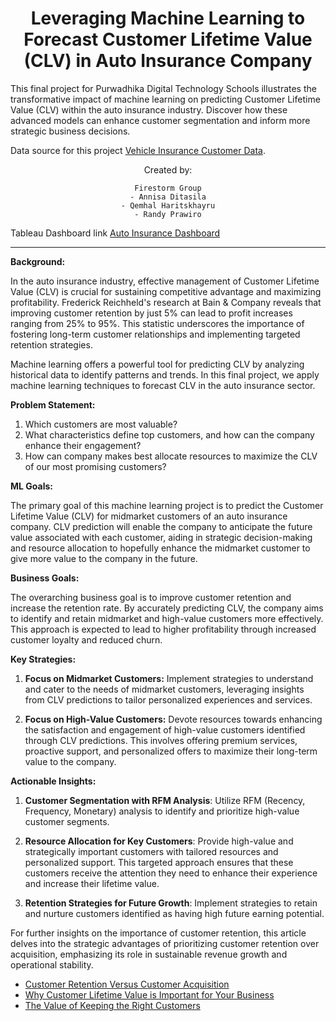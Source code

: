 # <center> **Leveraging Machine Learning to Forecast Customer Lifetime Value (CLV) in Auto Insurance Company**</center>

This final project for Purwadhika Digital Technology Schools illustrates the transformative impact of machine learning on predicting Customer Lifetime Value (CLV) within the auto insurance industry. Discover how these advanced models can enhance customer segmentation and inform more strategic business decisions.

Data source for this project [Vehicle Insurance Customer Data](https://www.kaggle.com/datasets/ranja7/vehicle-insurance-customer-data).

<div style="text-align: center;">
    Created by:

    Firestorm Group
    - Annisa Ditasila
    - Qemhal Haritskhayru
    - Randy Prawiro
</div>

Tableau Dashboard link [Auto Insurance Dashboard](https://public.tableau.com/app/profile/qemhal.haritskhayru/viz/FinproDashboard_17237922279380/CustomerOverview?publish=yes)
____

**Background:**

In the auto insurance industry, effective management of Customer Lifetime Value (CLV) is crucial for sustaining competitive advantage and maximizing profitability. Frederick Reichheld's research at Bain & Company reveals that improving customer retention by just 5% can lead to profit increases ranging from 25% to 95%. This statistic underscores the importance of fostering long-term customer relationships and implementing targeted retention strategies.

Machine learning offers a powerful tool for predicting CLV by analyzing historical data to identify patterns and trends. In this final project, we apply machine learning techniques to forecast CLV in the auto insurance sector.

**Problem Statement:**

1. Which customers are most valuable?
2. What characteristics define top customers, and how can the company enhance their engagement?
3. How can company makes best allocate resources to maximize the CLV of our most promising customers?

**ML Goals:**

The primary goal of this machine learning project is to predict the Customer Lifetime Value (CLV) for midmarket customers of an auto insurance company. CLV prediction will enable the company to anticipate the future value associated with each customer, aiding in strategic decision-making and resource allocation to hopefully enhance the midmarket customer to give more value to the company in the future.


**Business Goals:**

The overarching business goal is to improve customer retention and increase the retention rate. By accurately predicting CLV, the company aims to identify and retain midmarket and high-value customers more effectively. This approach is expected to lead to higher profitability through increased customer loyalty and reduced churn.


**Key Strategies:**

1. **Focus on Midmarket Customers:** Implement strategies to understand and cater to the needs of midmarket customers, leveraging insights from CLV predictions to tailor personalized experiences and services.
   
2. **Focus on High-Value Customers:** Devote resources towards enhancing the satisfaction and engagement of high-value customers identified through CLV predictions. This involves offering premium services, proactive support, and personalized offers to maximize their long-term value to the company.

**Actionable Insights:**

1. **Customer Segmentation with RFM Analysis**: Utilize RFM (Recency, Frequency, Monetary) analysis to identify and prioritize high-value customer segments.

2. **Resource Allocation for Key Customers**: Provide high-value and strategically important customers with tailored resources and personalized support. This targeted approach ensures that these customers receive the attention they need to enhance their experience and increase their lifetime value.

3. **Retention Strategies for Future Growth**: Implement strategies to retain and nurture customers identified as having high future earning potential.


For further insights on the importance of customer retention, this article delves into the strategic advantages of prioritizing customer retention over acquisition, emphasizing its role in sustainable revenue growth and operational stability.
- [Customer Retention Versus Customer Acquisition](https://www.forbes.com/sites/forbesbusinesscouncil/2022/12/12/customer-retention-versus-customer-acquisition/)
- [Why Customer Lifetime Value is Important for Your Business](https://piwik.pro/blog/customer-lifetime-value-important-for-your-business/)
- [The Value of Keeping the Right Customers](https://hbr.org/2014/10/the-value-of-keeping-the-right-customers)
